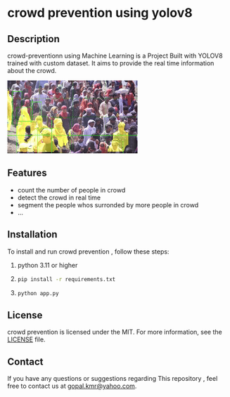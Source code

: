 # crowd prevention using yolov8

## Description

crowd-preventionn using Machine Learning is a Project Built with YOLOV8 trained with custom dataset. It aims to provide the real time information about the crowd.

![CROWD-SEGMENTATION AND DETECTIION](images/crowd-screen-rec.gif)

## Features

- count the number of people in crowd
- detect the crowd in real time
- segment the people whos surronded by more people in crowd
- ...

## Installation

To install and run crowd prevention , follow these steps:

1. python 3.11 or higher
2. ```bash
   pip install -r requirements.txt
   ```
3. ```bash
   python app.py
   ```






## License

crowd prevention is licensed under the MIT. For more information, see the [LICENSE](link-to-license-file) file.

## Contact

If you have any questions or suggestions regarding This repository , feel free to contact us at gopal.kmr@yahoo.com.

